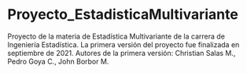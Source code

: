 # Proyecto_EstadisticaMultivariante
Proyecto de la materia de Estadística Multivariante de la carrera de Ingeniería Estadística. La primera versión del proyecto fue finalizada en septiembre de 2021. Autores de la primera versión: Christian Salas M., Pedro Goya C., John Borbor M.
